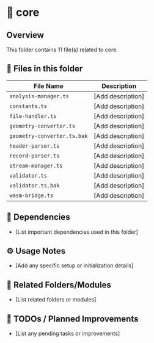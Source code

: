 # 📂 core

## Overview
This folder contains 11 file(s) related to core.

## 📄 Files in this folder

| File Name | Description |
|-----------|-------------|
| `analysis-manager.ts` | [Add description] |
| `constants.ts` | [Add description] |
| `file-handler.ts` | [Add description] |
| `geometry-converter.ts` | [Add description] |
| `geometry-converter.ts.bak` | [Add description] |
| `header-parser.ts` | [Add description] |
| `record-parser.ts` | [Add description] |
| `stream-manager.ts` | [Add description] |
| `validator.ts` | [Add description] |
| `validator.ts.bak` | [Add description] |
| `wasm-bridge.ts` | [Add description] |

## 🔗 Dependencies
- [List important dependencies used in this folder]

## ⚙️ Usage Notes
- [Add any specific setup or initialization details]

## 🔄 Related Folders/Modules
- [List related folders or modules]

## 🚧 TODOs / Planned Improvements
- [List any pending tasks or improvements]
